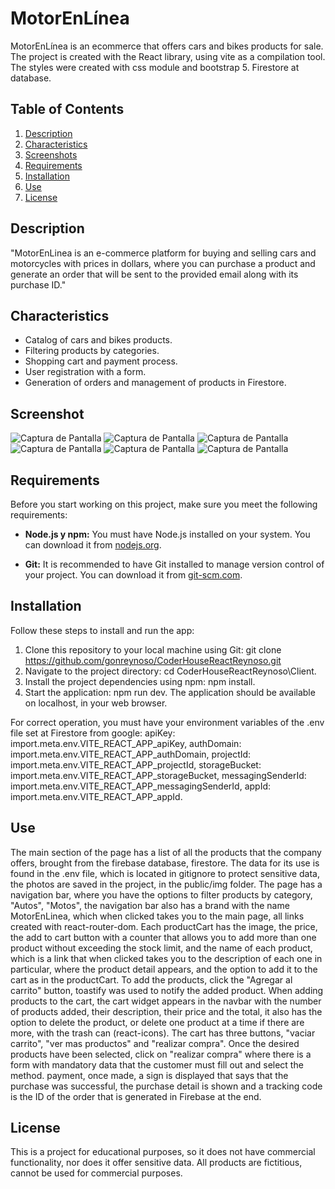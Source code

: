 # MotorEnLínea

MotorEnLínea is an ecommerce that offers cars and bikes products for sale. The project is created with the React library, using vite as a compilation tool. The styles were created with css module and bootstrap 5. Firestore at database.

## Table of Contents

1. [Description](#description)
2. [Characteristics](#characteristics)
3. [Screenshots](#screenshot)
4. [Requirements](#requirements)
5. [Installation](#installation)
6. [Use](#use)
7. [License](#license)

## Description

"MotorEnLinea is an e-commerce platform for buying and selling cars and motorcycles with prices in dollars, where you can purchase a product and generate an order that will be sent to the provided email along with its purchase ID."


## Characteristics

- Catalog of cars and bikes products.
- Filtering products by categories.
- Shopping cart and payment process.
- User registration with a form.
- Generation of orders and management of products in Firestore.

## Screenshot

![Captura de Pantalla](public/img/captura-home.png)
![Captura de Pantalla](public/img/captura-categoria-autos.png)
![Captura de Pantalla](public/img/captura-categoria-motos.png)
![Captura de Pantalla](public/img/captura-carrito.png)
![Captura de Pantalla](public/img/captura-formulario.png)
![Captura de Pantalla](public/img/captura-finalizar-compra.png)


## Requirements

Before you start working on this project, make sure you meet the following requirements:

- **Node.js y npm:** You must have Node.js installed on your system. You can download it from [nodejs.org](https://nodejs.org/).

- **Git:** It is recommended to have Git installed to manage version control of your project. You can download it from [git-scm.com](https://git-scm.com/).


## Installation

Follow these steps to install and run the app:

1. Clone this repository to your local machine using Git: git clone https://github.com/gonreynoso/CoderHouseReactReynoso.git
2. Navigate to the project directory: cd CoderHouseReactReynoso\Client.
3. Install the project dependencies using npm: npm install.
4. Start the application: npm run dev.
The application should be available on localhost, in your web browser.

For correct operation, you must have your environment variables of the .env file set at Firestore from google:
  apiKey: import.meta.env.VITE_REACT_APP_apiKey,
  authDomain: import.meta.env.VITE_REACT_APP_authDomain,
  projectId: import.meta.env.VITE_REACT_APP_projectId,
  storageBucket: import.meta.env.VITE_REACT_APP_storageBucket,
  messagingSenderId: import.meta.env.VITE_REACT_APP_messagingSenderId,
  appId: import.meta.env.VITE_REACT_APP_appId.



## Use

The main section of the page has a list of all the products that the company offers, brought from the firebase database, firestore. The data for its use is found in the .env file, which is located in gitignore to protect sensitive data, the photos are saved in the project, in the public/img folder. The page has a navigation bar, where you have the options to filter products by category, "Autos", "Motos", the navigation bar also has a brand with the name MotorEnLinea, which when clicked takes you to the main page, all links created with react-router-dom. Each productCart has the image, the price, the add to cart button with a counter that allows you to add more than one product without exceeding the stock limit, and the name of each product, which is a link that when clicked takes you to the description of each one in particular, where the product detail appears, and the option to add it to the cart as in the productCart. To add the products, click the "Agregar al carrito" button, toastify was used to notify the added product. When adding products to the cart, the cart widget appears in the navbar with the number of products added, their description, their price and the total, it also has the option to delete the product, or delete one product at a time if there are more, with the trash can (react-icons). The cart has three buttons, "vaciar carrito", "ver mas productos" and "realizar compra". Once the desired products have been selected, click on "realizar compra" where there is a form with mandatory data that the customer must fill out and select the method. payment, once made, a sign is displayed that says that the purchase was successful, the purchase detail is shown and a tracking code is the ID of the order that is generated in Firebase at the end. 


## License

This is a project for educational purposes, so it does not have commercial functionality, nor does it offer sensitive data. All products are fictitious, cannot be used for commercial purposes.
